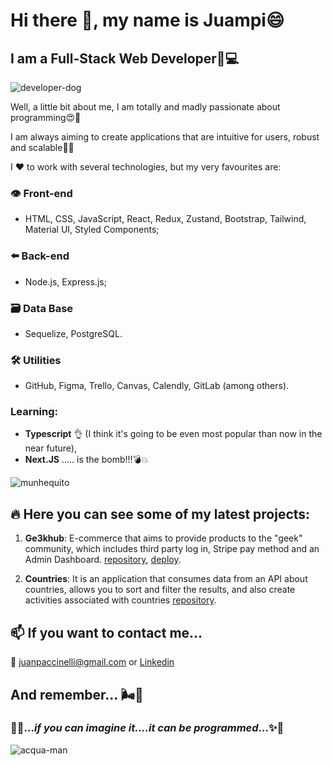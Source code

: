 # Hi there 👋, my name is Juampi😄
## I am a Full-Stack Web Developer🤪💻

![developer-dog](https://github.com/juampi85/juampi85/assets/95284913/21abce11-532b-41a5-b35f-b23fa673a30b)

Well, a little bit about me, I am totally and madly passionate about programming😍🥰

I am always aiming to create applications that are intuitive for users, robust and scalable🎯💪


I ❤️ to work with several technologies, but my very favourites are:
### 👁️ Front-end
- HTML, CSS, JavaScript, React, Redux, Zustand, Bootstrap, Tailwind, Material UI, Styled Components;
### ⬅️ Back-end
- Node.js, Express.js;
### 🗃️ Data Base
- Sequelize, PostgreSQL.
### 🛠️ Utilities
- GitHub, Figma, Trello, Canvas, Calendly, GitLab (among others).
  
### Learning:
-  **Typescript** 👌 (I think it's going to be even most popular than now in the near future),
-  **Next.JS** ..... is the bomb!!!💣💥

![munhequito](https://github.com/juampi85/juampi85/assets/95284913/cbb3142b-af42-4e18-b6dd-23dc7c24df5f)


## 🔥 Here you can see some of my latest projects:
1. **Ge3khub**: E-commerce that aims to provide products to the "geek" community, which includes third party log in, Stripe pay method and an Admin Dashboard.
  [repository](https://github.com/Guardianes-de-la-Tukineta),
  [deploy](https://ge3khub-shop-p9rv.vercel.app/).

3. **Countries**: It is an application that consumes data from an API about countries, allows you to sort and filter the results, and also create activities associated with countries
  [repository](https://github.com/juampi85/countries_proyecto_final_henry).



## 📫 If you want to contact me...
📩  [juanpaccinelli@gmail.com](mailto:juanpaccinelli@gmail.com)
or 
[Linkedin](https://www.linkedin.com/in/juan-pablo-accinelli/)

## And remember... 🌬️🌈
### 🌠✨...*if you can imagine it....it can be programmed*...✨🌠


![acqua-man](https://github.com/juampi85/juampi85/assets/95284913/3aa6ca8d-c5a2-4919-a305-c0354482650d)
